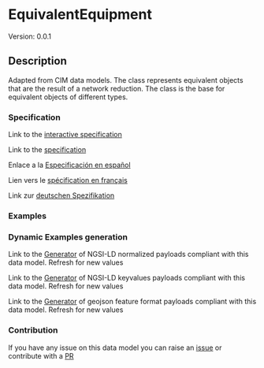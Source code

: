 # EquivalentEquipment
Version: 0.0.1

## Description 

Adapted from CIM data models. The class represents equivalent objects that are the result of a network reduction. The class is the base for equivalent objects of different types.
### Specification

Link to the [interactive specification](https://swagger.lab.fiware.org/?url=https://raw.githubusercontent.com/smart-data-models/dataModel.EnergyCIM/master/EquivalentEquipment/swagger.yaml)

Link to the [specification](https://github.com/smart-data-models/dataModel.EnergyCIM/blob/master/EquivalentEquipment/doc/spec.md)

Enlace a la [Especificación en español](https://github.com/smart-data-models/dataModel.EnergyCIM/blob/master/EquivalentEquipment/doc/spec_ES.md)

Lien vers le [spécification en français](https://github.com/smart-data-models/dataModel.EnergyCIM/blob/master/EquivalentEquipment/doc/spec_FR.md)

Link zur [deutschen Spezifikation](https://github.com/smart-data-models/dataModel.EnergyCIM/blob/master/EquivalentEquipment/doc/spec_DE.md)
### Examples
### Dynamic Examples generation

Link to the [Generator](https://smartdatamodels.org/extra/ngsi-ld_generator.php?schemaUrl=https://raw.githubusercontent.com/smart-data-models/dataModel.EnergyCIM/master/EquivalentEquipment/schema.json&email=info@smartdatamodels.org) of NGSI-LD normalized payloads compliant with this data model. Refresh for new values

Link to the [Generator](https://smartdatamodels.org/extra/ngsi-ld_generator_keyvalues.php?schemaUrl=https://raw.githubusercontent.com/smart-data-models/dataModel.EnergyCIM/master/EquivalentEquipment/schema.json&email=info@smartdatamodels.org) of NGSI-LD keyvalues payloads compliant with this data model. Refresh for new values

Link to the [Generator](https://smartdatamodels.org/extra/geojson_features_generator_v1.0.php?schemaUrl=https://raw.githubusercontent.com/smart-data-models/dataModel.EnergyCIM/master/EquivalentEquipment/schema.json&email=info@smartdatamodels.org) of geojson feature format payloads compliant with this data model. Refresh for new values
### Contribution

 If you have any issue on this data model you can raise an [issue](https://github.com/smart-data-models/dataModel.EnergyCIM/issues)  or contribute with a [PR](https://github.com/smart-data-models/dataModel.EnergyCIM/pulls)